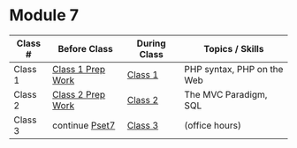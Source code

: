 # Module 7

Class # | Before Class | During Class | Topics / Skills
--------|--------------|--------------|----------------
Class 1 | [Class 1 Prep Work](./materials/class1-prep) | [Class 1](./materials/class1) | PHP syntax, PHP on the Web
Class 2 | [Class 2 Prep Work](./materials/class2-prep) | [Class 2](./materials/class2) | The MVC Paradigm, SQL
Class 3 | continue [Pset7](./materials/problem-set) | [Class 3](./materials/class3) | (office hours)
